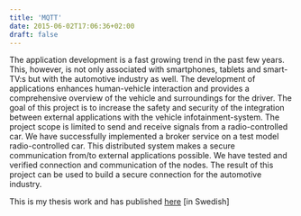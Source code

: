 ```yaml
---
title: 'MQTT'
date: 2015-06-02T17:06:36+02:00
draft: false
---
```


The application development is a fast growing trend in the past few years. This, however, is not only associated with smartphones, tablets and smart-TV:s but with the automotive industry as well.
The development of applications enhances human-vehicle interaction and provides a comprehensive overview of the vehicle and surroundings for the driver. The goal of this project is to increase the safety and security of the integration between external applications with the vehicle infotainment-system. The project scope is limited to send and receive signals from a radio-controlled car. We have successfully implemented a broker service on a test model radio-controlled car. This distributed system makes a secure communication from/to external applications possible. We have tested and verified connection and communication of the nodes. The result of this project can be used to build a secure connection for the automotive industry.

This is my thesis work and has published [here](https://odr.chalmers.se/handle/20.500.12380/220102) [in Swedish]
